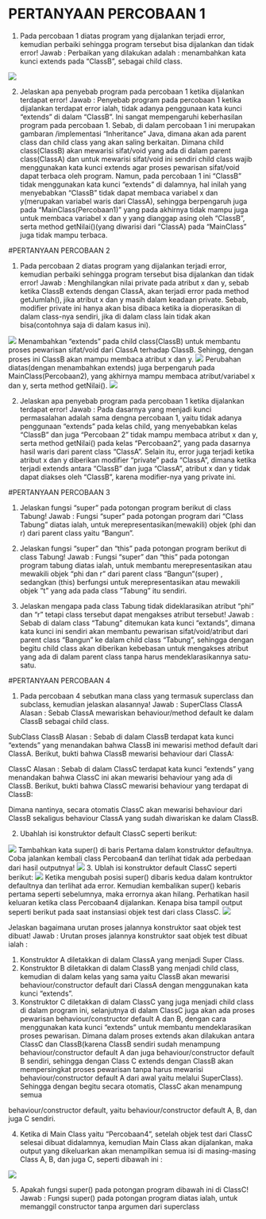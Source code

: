 # PERTANYAAN PERCOBAAN 1
1.	Pada percobaan 1 diatas program yang dijalankan terjadi error, kemudian perbaiki sehingga program tersebut bisa dijalankan dan tidak error!
Jawab :
Perbaikan yang dilakukan adalah : menambahkan kata kunci extends pada “ClassB”, sebagai child class.

<img src="p1.png">

2.	Jelaskan apa penyebab program pada percobaan 1 ketika dijalankan terdapat error! 
Jawab :
Penyebab program pada percobaan 1 ketika dijalankan terdapat error ialah, tidak adanya penggunaan kata kunci “extends” di dalam “ClassB”. Ini sangat mempengaruhi keberhasilan program pada percobaan 1. Sebab, di dalam percobaan 1 ini merupakan gambaran /implementasi “Inheritance” Java, dimana akan ada parent class dan child class yang akan saling berkaitan. Dimana child class(ClassB) akan mewarisi sifat/void yang ada di dalam parent class(ClassA) dan untuk mewarisi sifat/void ini sendiri child class wajib menggunakan kata kunci extends agar proses pewarisan sifat/void dapat terbaca oleh program. Namun, pada percobaan 1 ini “ClassB” tidak menggunakan kata kunci “extends” di dalamnya, hal inilah yang menyebabkan “ClassB” tidak dapat membaca variabel x dan y(merupakan variabel waris dari ClassA), sehingga berpengaruh juga pada “MainClass(Percobaan1)” yang pada akhirnya tidak mampu juga untuk membaca variabel x dan y yang dianggap asing oleh “ClassB”, serta method getNilai()(yang diwarisi dari “ClassA) pada “MainClass” juga tidak mampu terbaca.

#PERTANYAAN PERCOBAAN 2
1.	Pada percobaan 2 diatas program yang dijalankan terjadi error, kemudian perbaiki sehingga program tersebut bisa dijalankan dan tidak error!
Jawab :
Menghilangkan nilai private pada atribut x dan y, sebab ketika ClassB extends dengan ClassA, akan terjadi error pada method getJumlah(), jika atribut x dan y masih dalam keadaan private. Sebab, modifier private ini hanya akan bisa dibaca ketika ia dioperasikan di dalam class-nya sendiri, jika di dalam class lain tidak akan bisa(contohnya saja di dalam kasus ini).

<img src="p2a.png">
Menambahkan “extends” pada child class(ClassB) untuk membantu proses pewarisan sifat/void dari ClassA terhadap ClassB. Sehingg, dengan proses ini ClassB akan mampu membaca atribut x dan y.
<img src="p2b.png">
Perubahan diatas(dengan menambahkan extends) juga berpengaruh pada MainClass(Percobaan2), yang akhirnya mampu membaca atribut/variabel x dan y, serta method getNilai().
<img src="p2c.png">

2.	Jelaskan apa penyebab program pada percobaan 1 ketika dijalankan terdapat error! Jawab :
Pada dasarnya yang menjadi kunci permasalahan adalah sama dengna percobaan 1, yaitu tidak adanya penggunaan “extends” pada kelas child, yang menyebabkan kelas “ClassB” dan juga “Percobaan 2” tidak mampu membaca atribut x dan y,  serta method getNilai() pada kelas “Percobaan2”, yang pada dasarnya hasil waris dari parent class “ClassA”. Selain itu, error juga terjadi ketika atribut x dan y diberikan modifier “private” pada “ClassA”, dimana ketika terjadi extends antara “ClassB” dan juga “ClassA”, atribut x dan y tidak dapat diakses oleh “ClassB”, karena modifier-nya yang private ini.

#PERTANYAAN PERCOBAAN 3
1. Jelaskan fungsi “super” pada potongan program berikut di class Tabung!
Jawab :
Fungsi “super” pada potongan program dari “Class Tabung” diatas ialah, untuk merepresentasikan(mewakili) objek (phi dan r) dari parent class yaitu “Bangun”.
2. Jelaskan fungsi “super” dan “this” pada potongan program berikut di class Tabung!
Jawab :
Fungsi “super” dan “this” pada potongan program tabung diatas ialah, untuk membantu	merepresentasikan atau mewakili objek “phi dan r” dari parent class
“Bangun”(super) , sedangkan (this) berfungsi untuk merepresentasikan atau mewakili objek ”t” yang ada pada class “Tabung” itu sendiri.

3. Jelaskan mengapa pada class Tabung tidak dideklarasikan atribut “phi” dan “r” tetapi class tersebut dapat mengakses atribut tersebut!
Jawab :
Sebab di dalam class “Tabung” ditemukan kata kunci “extands”, dimana kata kunci ini sendiri akan membantu pewarisan sifat/void/atribut dari parent class “Bangun” ke dalam child class “Tabung”, sehingga dengan begitu child class akan diberikan kebebasan untuk mengakses atribut yang ada di dalam parent class tanpa harus mendeklarasikannya satu-satu.
 

#PERTANYAAN PERCOBAAN 4
1.	Pada percobaan 4 sebutkan mana class yang termasuk superclass dan subclass, kemudian jelaskan alasannya!
Jawab :
SuperClass
ClassA Alasan :
Sebab ClassA mewariskan behaviour/method default ke dalam ClassB sebagai child class.

SubClass
ClassB Alasan :
Sebab di dalam ClassB terdapat kata kunci “extends” yang menandakan bahwa ClassB ini mewarisi method default dari ClassA.
Berikut, bukti bahwa ClassB mewarisi behaviour dari ClassA:

ClassC Alasan :
Sebab di dalam ClassC terdapat kata kunci “extends” yang menandakan bahwa ClassC ini akan mewarisi behaviour yang ada di ClassB.
Berikut, bukti bahwa ClassC mewarisi behaviour yang terdapat di ClassB:

Dimana nantinya, secara otomatis ClassC akan mewarisi behaviour dari ClassB sekaligus behaviour ClassA yang sudah diwariskan ke dalam ClassB.

2. Ubahlah isi konstruktor default ClassC seperti berikut:
<img src="p4a.png">
Tambahkan kata super() di baris Pertama dalam konstruktor defaultnya. Coba jalankan kembali class Percobaan4 dan terlihat tidak ada perbedaan dari hasil outputnya!
<img src="p4b.png">
3.	Ublah isi konstruktor default ClassC seperti berikut:
<img src="p4c.png">
Ketika mengubah posisi super() dibaris kedua dalam kontruktor defaultnya dan terlihat ada error. Kemudian kembalikan super() kebaris pertama seperti sebelumnya, maka errornya akan hilang.
Perhatikan hasil keluaran ketika class Percobaan4 dijalankan. Kenapa bisa tampil output seperti berikut pada saat instansiasi objek test dari class ClassC.
<img src="p4d.png">

Jelaskan bagaimana urutan proses jalannya konstruktor saat objek test dibuat! Jawab :
Urutan proses jalannya konstruktor saat objek test dibuat ialah :
1.	Konstruktor A diletakkan di dalam ClassA yang menjadi Super Class.
2.	Konstruktor B diletakkan di dalam ClassB yang menjadi child class, kemudian di dalam kelas yang sama yaitu ClassB akan mewarisi behaviour/constructor default dari ClassA dengan menggunakan kata kunci “extends”.
3.	Konstruktor C diletakkan di dalam ClassC yang juga menjadi child class di dalam program ini, selanjutnya di dalam ClassC juga akan ada proses pewarisan behaviour/constructor default A dan B, dengan cara menggunakan kata kunci “extends” untuk membantu mendeklarasikan proses pewarisan. Dimana dalam proses extends akan dilakukan antara ClassC dan ClassB(karena ClassB sendiri sudah menampung behaviour/constructor default A dan juga behaviour/constructor default B sendiri, sehingga dengan Class C extends dengan ClassB akan mempersingkat proses pewarisan tanpa harus mewarisi behaviour/constructor default A dari awal yaitu melalui SuperClass). Sehingga dengan begitu secara otomatis, ClassC akan menampung semua
 
behaviour/constructor default, yaitu behaviour/constructor default A, B, dan juga C sendiri.

4.	Ketika di Main Class yaitu “Percobaan4”, setelah objek test dari ClassC selesai dibuat didalamnya, kemudian Main Class akan dijalankan, maka output yang dikeluarkan akan menampilkan semua isi di masing-masing Class A, B, dan juga C, seperti dibawah ini :
<img src="p4d.png">

5. Apakah fungsi super() pada potongan program dibawah ini di ClassC!
Jawab	:
Fungsi super() pada potongan program diatas ialah, untuk memanggil constructor tanpa argumen dari superclass 

